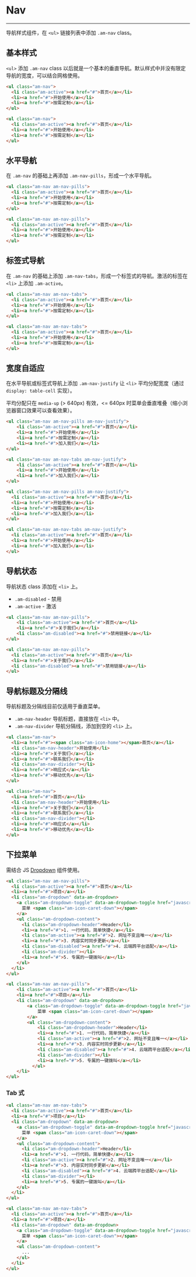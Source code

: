 # Nav
---

导航样式组件，在 `<ul>` 链接列表中添加 `.am-nav` class。

## 基本样式

`<ul>` 添加 `.am-nav` class 以后就是一个基本的垂直导航。默认样式中并没有限定导航的宽度，可以结合网格使用。

`````html
<ul class="am-nav">
  <li class="am-active"><a href="#">首页</a></li>
  <li><a href="#">开始使用</a></li>
  <li><a href="#">按需定制</a></li>
</ul>
`````
```html
<ul class="am-nav">
  <li class="am-active"><a href="#">首页</a></li>
  <li><a href="#">开始使用</a></li>
  <li><a href="#">按需定制</a></li>
</ul>
```

## 水平导航

在 `.am-nav` 的基础上再添加 `.am-nav-pills`，形成一个水平导航。

`````html
<ul class="am-nav am-nav-pills">
  <li class="am-active"><a href="#">首页</a></li>
  <li><a href="#">开始使用</a></li>
  <li><a href="#">按需定制</a></li>
</ul>
`````
```html
<ul class="am-nav am-nav-pills">
  <li class="am-active"><a href="#">首页</a></li>
  <li><a href="#">开始使用</a></li>
  <li><a href="#">按需定制</a></li>
</ul>
```

## 标签式导航

在 `.am-nav` 的基础上添加 `.am-nav-tabs`，形成一个标签式的导航。激活的标签在 `<li>` 上添加 `.am-active`。

`````html
<ul class="am-nav am-nav-tabs">
  <li class="am-active"><a href="#">首页</a></li>
  <li><a href="#">开始使用</a></li>
  <li><a href="#">按需定制</a></li>
</ul>
`````
```html
<ul class="am-nav am-nav-tabs">
  <li class="am-active"><a href="#">首页</a></li>
  <li><a href="#">开始使用</a></li>
  <li><a href="#">按需定制</a></li>
</ul>
```

## 宽度自适应

在水平导航或标签式导航上添加 `.am-nav-justify` 让 `<li>` 平均分配宽度（通过`display: table-cell` 实现）。

平均分配只在 `media-up` (> 640px) 有效，<= 640px 时菜单会垂直堆叠（缩小浏览器窗口效果可以查看效果）。

`````html
<ul class="am-nav am-nav-pills am-nav-justify">
    <li class="am-active"><a href="#">首页</a></li>
    <li><a href="#">开始使用</a></li>
    <li><a href="#">按需定制</a></li>
    <li><a href="#">加入我们</a></li>
</ul>

<ul class="am-nav am-nav-tabs am-nav-justify">
    <li class="am-active"><a href="#">首页</a></li>
    <li><a href="#">开始使用</a></li>
    <li><a href="#">加入我们</a></li>
</ul>
`````

```html
<ul class="am-nav am-nav-pills am-nav-justify">
  <li class="am-active"><a href="#">首页</a></li>
  <li><a href="#">开始使用</a></li>
  <li><a href="#">按需定制</a></li>
  <li><a href="#">加入我们</a></li>
</ul>

<ul class="am-nav am-nav-tabs am-nav-justify">
  <li class="am-active"><a href="#">首页</a></li>
  <li><a href="#">开始使用</a></li>
  <li><a href="#">加入我们</a></li>
</ul>
```

## 导航状态

导航状态 class 添加在 `<li>` 上。

- `.am-disabled` - 禁用
- `.am-active` - 激活

`````html
<ul class="am-nav am-nav-pills">
    <li class="am-active"><a href="#">首页</a></li>
    <li><a href="#">关于我们</a></li>
    <li class="am-disabled"><a href="#">禁用链接</a></li>
</ul>
`````

```html
<ul class="am-nav am-nav-pills">
  <li class="am-active"><a href="#">首页</a></li>
  <li><a href="#">关于我们</a></li>
  <li class="am-disabled"><a href="#">禁用链接</a></li>
</ul>
```


## 导航标题及分隔线

导航标题及分隔线目前仅适用于垂直菜单。

- `.am-nav-header` 导航标题，直接放在 `<li>` 中。
- `.am-nav-divider` 导航分隔线，添加到空的 `<li>` 上。

`````html
<ul class="am-nav">
  <li><a href="#"><span class="am-icon-home"></span>首页</a></li>
  <li class="am-nav-header">开始使用</li>
  <li><a href="#">关于我们</a></li>
  <li><a href="#">联系我们</a></li>
  <li class="am-nav-divider"></li>
  <li><a href="#">响应式</a></li>
  <li><a href="#">移动优先</a></li>
</ul>
`````

```html
<ul class="am-nav">
  <li><a href="#">首页</a></li>
  <li class="am-nav-header">开始使用</li>
  <li><a href="#">关于我们</a></li>
  <li><a href="#">联系我们</a></li>
  <li class="am-nav-divider"></li>
  <li><a href="#">响应式</a></li>
  <li><a href="#">移动优先</a></li>
</ul>
```


## 下拉菜单

需结合 JS [Dropdown](/##) 组件使用。

`````html
<ul class="am-nav am-nav-pills">
  <li class="am-active"><a href="#">首页</a></li>
  <li><a href="#">项目</a></li>
  <li class="am-dropdown" data-am-dropdown>
    <a class="am-dropdown-toggle" data-am-dropdown-toggle href="javascript:;">
      菜单 <span class="am-icon-caret-down"></span>
    </a>
    <ul class="am-dropdown-content">
      <li class="am-dropdown-header">Header</li>
      <li><a href="#">1. 一行代码，简单快捷</a></li>
      <li class="am-active"><a href="#">2. 网址不变且唯一</a></li>
      <li><a href="#">3. 内容实时同步更新</a></li>
      <li class="am-disabled"><a href="#">4. 云端跨平台适配</a></li>
      <li class="am-divider"></li>
      <li><a href="#">5. 专属的一键拨叫</a></li>
    </ul>
  </li>
</ul>
`````

```html
<ul class="am-nav am-nav-pills">
    <li class="am-active"><a href="#">首页</a></li>
    <li><a href="#">项目</a></li>
    <li class="am-dropdown" data-am-dropdown>
        <a class="am-dropdown-toggle" data-am-dropdown-toggle href="javascript:;">
            菜单 <span class="am-icon-caret-down"></span>
        </a>
        <ul class="am-dropdown-content">
            <li class="am-dropdown-header">Header</li>
            <li><a href="#">1. 一行代码，简单快捷</a></li>
            <li class="am-active"><a href="#">2. 网址不变且唯一</a></li>
            <li><a href="#">3. 内容实时同步更新</a></li>
            <li class="am-disabled"><a href="#">4. 云端跨平台适配</a></li>
            <li class="am-divider"></li>
            <li><a href="#">5. 专属的一键拨叫</a></li>
          </ul>
    </li>
</ul>
```


### Tab 式


`````html
<ul class="am-nav am-nav-tabs">
  <li class="am-active"><a href="#">首页</a></li>
  <li><a href="#">项目</a></li>
  <li class="am-dropdown" data-am-dropdown>
    <a class="am-dropdown-toggle" data-am-dropdown-toggle href="javascript:;">
      菜单 <span class="am-icon-caret-down"></span>
    </a>
    <ul class="am-dropdown-content">
      <li class="am-dropdown-header">Header</li>
      <li><a href="#">1. 一行代码，简单快捷</a></li>
      <li class="am-active"><a href="#">2. 网址不变且唯一</a></li>
      <li><a href="#">3. 内容实时同步更新</a></li>
      <li class="am-disabled"><a href="#">4. 云端跨平台适配</a></li>
      <li class="am-divider"></li>
      <li><a href="#">5. 专属的一键拨叫</a></li>
    </ul>
  </li>
</ul>
`````

```html
<ul class="am-nav am-nav-tabs">
  <li class="am-active"><a href="#">首页</a></li>
  <li><a href="#">项目</a></li>
  <li class="am-dropdown" data-am-dropdown>
    <a class="am-dropdown-toggle" data-am-dropdown-toggle href="javascript:;">
      菜单 <span class="am-icon-caret-down"></span>
    </a>
    <ul class="am-dropdown-content">
      ...
    </ul>
  </li>
</ul>
```
